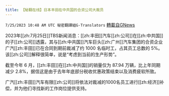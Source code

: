 ```yaml
---
title: 【秘翻在线】日本丰田在中共国的合资公司大裁员
---
```

`7/25/2023 10:48 AM UTC 秘密翻譯組G-Translators` [轉載自GNews](https://gnews.org/articles/1486128)

2023年[[zh:7月25日]]TBS新闻消息：[[zh:丰田]]汽车[[zh:公司]]在[[zh:中共国]]的子[[zh:公司]]透露，其与[[zh:中共国]]汽车巨头[[zh:广州]]汽车集团的合资企业广汽[[zh:丰田]]已在合同到期前裁减了约 1000 名临时工，占其员工总数的 5%。该[[zh:公司]]解释很简单，说是“考虑到当前的生产形势”。

截至今年 6 月，[[zh:丰田]]在[[zh:中共国]]的销量仅为 87.94 万辆，比上年同期减少 2.8%，据信这是由于去年年底部分税收优惠政策结束以及消费疲软所致。

广汽[[zh:丰田]]汽车有限[[zh:公司]]将依法对裁减的1000名员工进行[[zh:经济]]补偿，并为他们寻找新的工作岗位提供支持。
